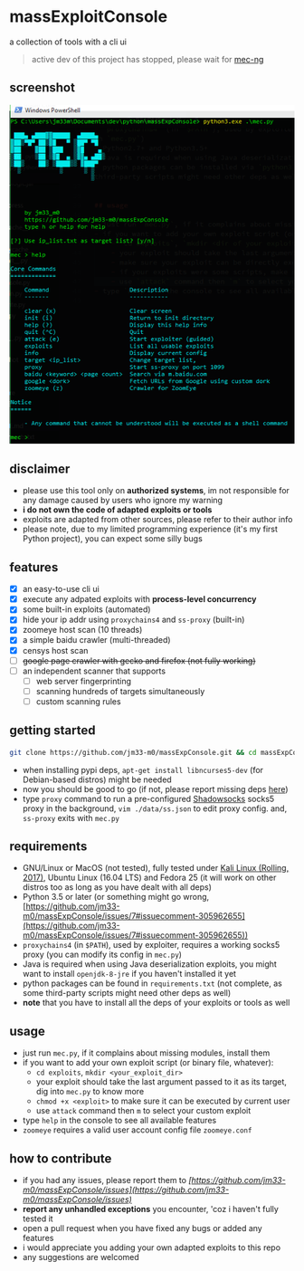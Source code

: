 # massExploitConsole
a collection of tools with a cli ui

> active dev of this project has stopped, please wait for [mec-ng](https://github.com/jm33-m0/mec-ng "new mec, written in Go")

## screenshot

![](/screenshot/main.png)


## disclaimer 

- please use this tool only on **authorized systems**, im not responsible for any damage caused by users who ignore my warning
- **i do not own the code of adapted exploits or tools**
- exploits are adapted from other sources, please refer to their author info
- please note, due to my limited programming experience (it's my first Python project), you can expect some silly bugs


## features

- [x] an easy-to-use cli ui
- [x] execute any adpated exploits with **process-level concurrency**
- [x] some built-in exploits (automated)
- [x] hide your ip addr using `proxychains4` and `ss-proxy` (built-in)
- [x] zoomeye host scan (10 threads)
- [x] a simple baidu crawler (multi-threaded)
- [x] censys host scan
- [ ] <s>google page crawler with gecko and firefox (not fully working)</s>
- [ ] an independent scanner that supports
    - [ ] web server fingerprinting
    - [ ] scanning hundreds of targets simultaneously
    - [ ] custom scanning rules

## getting started

```bash
git clone https://github.com/jm33-m0/massExpConsole.git && cd massExpConsole && ./install.py
```

- when installing pypi deps, `apt-get install libncurses5-dev` (for Debian-based distros) might be needed
- now you should be good to go (if not, please report missing deps [here](https://github.com/jm33-m0/massExpConsole/issues))
- type `proxy` command to run a pre-configured [Shadowsocks](https://github.com/shadowsocks/shadowsocks-go) socks5 proxy in the background, `vim ./data/ss.json` to edit proxy config. and, `ss-proxy` exits with `mec.py`


## requirements

- GNU/Linux or MacOS (not tested), fully tested under [Kali Linux (Rolling, 2017)](https://www.kali.org), Ubuntu Linux (16.04 LTS) and Fedora 25 (it will work on other distros too as long as you have dealt with all deps)
- Python 3.5 or later (or something might go wrong, [https://github.com/jm33-m0/massExpConsole/issues/7#issuecomment-305962655](https://github.com/jm33-m0/massExpConsole/issues/7#issuecomment-305962655))
- `proxychains4` (in `$PATH`), used by exploiter, requires a working socks5 proxy (you can modify its config in `mec.py`)
- Java is required when using Java deserialization exploits, you might want to install `openjdk-8-jre` if you haven't installed it yet
- python packages can be found in `requirements.txt` (not complete, as some third-party scripts might need other deps as well)
- **note** that you have to install all the deps of your exploits or tools as well


## usage

- just run `mec.py`, if it complains about missing modules, install them
- if you want to add your own exploit script (or binary file, whatever):
    - `cd exploits`, `mkdir <your_exploit_dir>`
    - your exploit should take the last argument passed to it as its target, dig into `mec.py` to know more
    - `chmod +x <exploit>` to make sure it can be executed by current user
    - use `attack` command then `m` to select your custom exploit
- type `help` in the console to see all available features
- `zoomeye` requires a valid user account config file `zoomeye.conf`


## how to contribute

- if you had any issues, please report them to *[https://github.com/jm33-m0/massExpConsole/issues](https://github.com/jm33-m0/massExpConsole/issues)*
- **report any unhandled exceptions** you encounter, 'coz i haven't fully tested it
- open a pull request when you have fixed any bugs or added any features
- i would appreciate you adding your own adapted exploits to this repo
- any suggestions are welcomed
